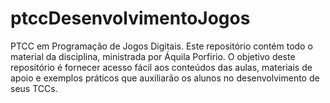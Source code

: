 # ptccDesenvolvimentoJogos
PTCC em Programação de Jogos Digitais. Este repositório contém todo o material da disciplina, ministrada por Áquila Porfirio. O objetivo deste repositório é fornecer acesso fácil aos conteúdos das aulas, materiais de apoio e exemplos práticos que auxiliarão os alunos no desenvolvimento de seus TCCs.
